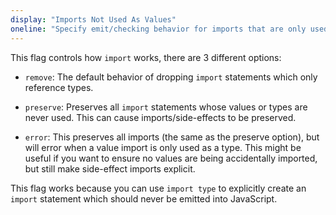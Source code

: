 ```yaml
---
display: "Imports Not Used As Values"
oneline: "Specify emit/checking behavior for imports that are only used for types."
---
```


<span class='definition'>This flag controls how `import` works</span>, there are 3 different options:

- `remove`: The default behavior of dropping `import` statements which only reference types.

- `preserve`: Preserves all `import` statements whose values or types are never used. <span class='definition'>This can cause imports/side-effects to be preserved</span>.

- `error`: This preserves all imports (the same as the preserve option), but <span class='important'>will error when a value import is only used as a type</span>. This might be useful if you want to ensure no values are being accidentally imported, but still make side-effect imports explicit.

This flag works because you can use `import type` to explicitly create an `import` statement which should never be emitted into JavaScript.

